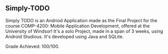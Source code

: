 <h2>Simply-TODO</h2>

Simply TODO is an Andriod Application made as the Final Project for the course COMP-4200: Mobile Application Development, offered at the University of Windsor! 
It's a solo Project, made in a span of 3 weeks, using Android Studious.
It's developed using Java and SQLite.

Grade Achieved: 100/100.
